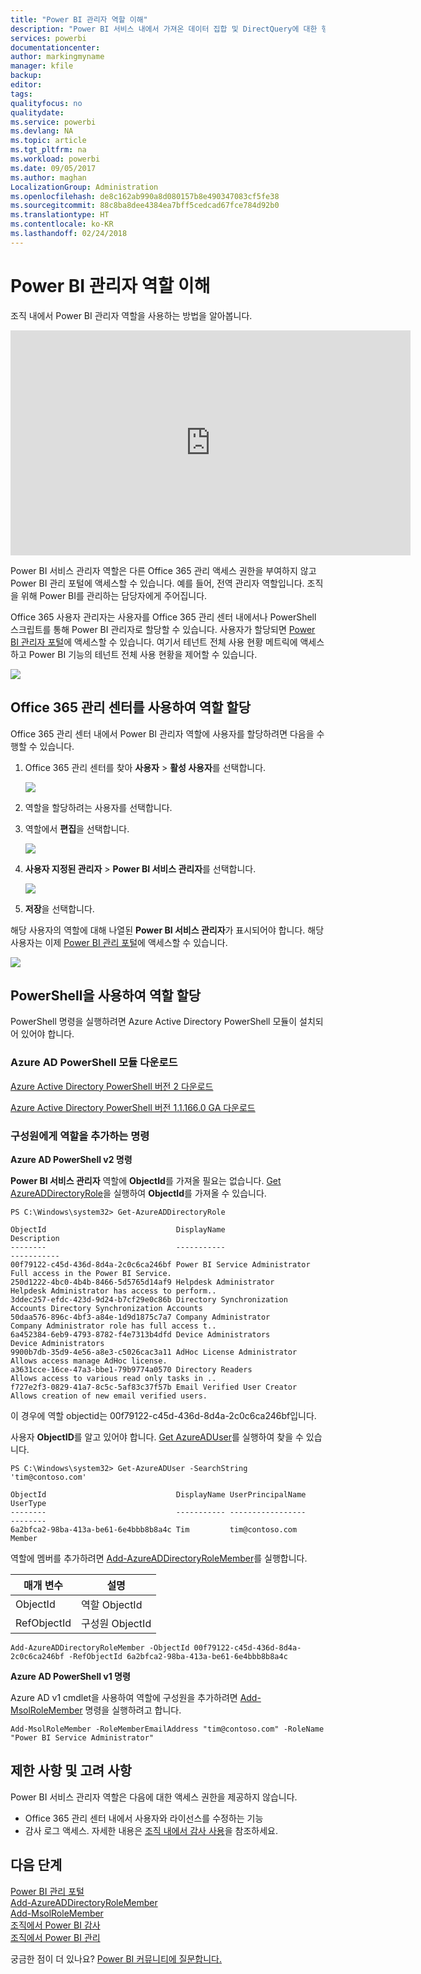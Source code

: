 ```yaml
---
title: "Power BI 관리자 역할 이해"
description: "Power BI 서비스 내에서 가져온 데이터 집합 및 DirectQuery에 대한 행 수준 보안을 구성하는 방법입니다."
services: powerbi
documentationcenter: 
author: markingmyname
manager: kfile
backup: 
editor: 
tags: 
qualityfocus: no
qualitydate: 
ms.service: powerbi
ms.devlang: NA
ms.topic: article
ms.tgt_pltfrm: na
ms.workload: powerbi
ms.date: 09/05/2017
ms.author: maghan
LocalizationGroup: Administration
ms.openlocfilehash: de8c162ab990a8d080157b8e490347083cf5fe38
ms.sourcegitcommit: 88c8ba8dee4384ea7bff5cedcad67fce784d92b0
ms.translationtype: HT
ms.contentlocale: ko-KR
ms.lasthandoff: 02/24/2018
---
```

# <a name="understanding-the-power-bi-admin-role"></a>Power BI 관리자 역할 이해
조직 내에서 Power BI 관리자 역할을 사용하는 방법을 알아봅니다.

<iframe width="640" height="360" src="https://www.youtube.com/embed/PQRbdJgEm3k?showinfo=0" frameborder="0" allowfullscreen></iframe>

Power BI 서비스 관리자 역할은 다른 Office 365 관리 액세스 권한을 부여하지 않고 Power BI 관리 포털에 액세스할 수 있습니다. 예를 들어, 전역 관리자 역할입니다. 조직을 위해 Power BI를 관리하는 담당자에게 주어집니다.

Office 365 사용자 관리자는 사용자를 Office 365 관리 센터 내에서나 PowerShell 스크립트를 통해 Power BI 관리자로 할당할 수 있습니다. 사용자가 할당되면 [Power BI 관리자 포털](service-admin-portal.md)에 액세스할 수 있습니다. 여기서 테넌트 전체 사용 현황 메트릭에 액세스하고 Power BI 기능의 테넌트 전체 사용 현황을 제어할 수 있습니다.

![](media/service-admin-role/powerbi-admin-portal.png)

## <a name="using-the-office-365-admin-center-to-assign-a-role"></a>Office 365 관리 센터를 사용하여 역할 할당
Office 365 관리 센터 내에서 Power BI 관리자 역할에 사용자를 할당하려면 다음을 수행할 수 있습니다.

1. Office 365 관리 센터를 찾아 **사용자** > **활성 사용자**를 선택합니다.
   
    ![](media/service-admin-role/powerbi-admin-users.png)
2. 역할을 할당하려는 사용자를 선택합니다.
3. 역할에서 **편집**을 선택합니다.
   
    ![](media/service-admin-role/powerbi-admin-edit-roles.png)
4. **사용자 지정된 관리자** > **Power BI 서비스 관리자**를 선택합니다.
   
    ![](media/service-admin-role/powerbi-admin-role.png)
5. **저장**을 선택합니다.

해당 사용자의 역할에 대해 나열된 **Power BI 서비스 관리자**가 표시되어야 합니다. 해당 사용자는 이제 [Power BI 관리 포털](service-admin-portal.md)에 액세스할 수 있습니다.

![](media/service-admin-role/powerbi-admin-role-set.png)

## <a name="using-powershell-to-assign-a-role"></a>PowerShell을 사용하여 역할 할당
PowerShell 명령을 실행하려면 Azure Active Directory PowerShell 모듈이 설치되어 있어야 합니다.

### <a name="download-azure-ad-powershell-module"></a>Azure AD PowerShell 모듈 다운로드
[Azure Active Directory PowerShell 버전 2 다운로드](https://github.com/Azure/azure-docs-powershell-azuread/blob/master/Azure%20AD%20Cmdlets/AzureAD/index.md)

[Azure Active Directory PowerShell 버전 1.1.166.0 GA 다운로드](http://connect.microsoft.com/site1164/Downloads/DownloadDetails.aspx?DownloadID=59185)

### <a name="command-to-add-role-to-member"></a>구성원에게 역할을 추가하는 명령
**Azure AD PowerShell v2 명령**

**Power BI 서비스 관리자** 역할에 **ObjectId**를 가져올 필요는 없습니다. [Get AzureADDirectoryRole](https://docs.microsoft.com/powershell/azuread/v2/get-azureaddirectoryrole)을 실행하여 **ObjectId**를 가져올 수 있습니다.

```
PS C:\Windows\system32> Get-AzureADDirectoryRole

ObjectId                             DisplayName                        Description
--------                             -----------                        -----------
00f79122-c45d-436d-8d4a-2c0c6ca246bf Power BI Service Administrator     Full access in the Power BI Service.
250d1222-4bc0-4b4b-8466-5d5765d14af9 Helpdesk Administrator             Helpdesk Administrator has access to perform..
3ddec257-efdc-423d-9d24-b7cf29e0c86b Directory Synchronization Accounts Directory Synchronization Accounts
50daa576-896c-4bf3-a84e-1d9d1875c7a7 Company Administrator              Company Administrator role has full access t..
6a452384-6eb9-4793-8782-f4e7313b4dfd Device Administrators              Device Administrators
9900b7db-35d9-4e56-a8e3-c5026cac3a11 AdHoc License Administrator        Allows access manage AdHoc license.
a3631cce-16ce-47a3-bbe1-79b9774a0570 Directory Readers                  Allows access to various read only tasks in ..
f727e2f3-0829-41a7-8c5c-5af83c37f57b Email Verified User Creator        Allows creation of new email verified users.
```

이 경우에 역할 objectid는 00f79122-c45d-436d-8d4a-2c0c6ca246bf입니다.

사용자 **ObjectID**를 알고 있어야 합니다. [Get AzureADUser](https://docs.microsoft.com/powershell/azuread/v2/get-azureaduser)를 실행하여 찾을 수 있습니다.

```
PS C:\Windows\system32> Get-AzureADUser -SearchString 'tim@contoso.com'

ObjectId                             DisplayName UserPrincipalName      UserType
--------                             ----------- -----------------      --------
6a2bfca2-98ba-413a-be61-6e4bbb8b8a4c Tim         tim@contoso.com        Member
```

역할에 멤버를 추가하려면 [Add-AzureADDirectoryRoleMember](https://docs.microsoft.com/powershell/azuread/v2/add-azureaddirectoryrolemember)를 실행합니다.

| 매개 변수 | 설명 |
| --- | --- |
| ObjectId |역할 ObjectId |
| RefObjectId |구성원 ObjectId |

```
Add-AzureADDirectoryRoleMember -ObjectId 00f79122-c45d-436d-8d4a-2c0c6ca246bf -RefObjectId 6a2bfca2-98ba-413a-be61-6e4bbb8b8a4c
```

**Azure AD PowerShell v1 명령**

Azure AD v1 cmdlet을 사용하여 역할에 구성원을 추가하려면 [Add-MsolRoleMember](https://docs.microsoft.com/powershell/msonline/v1/add-msolrolemember) 명령을 실행하려고 합니다.

```
Add-MsolRoleMember -RoleMemberEmailAddress "tim@contoso.com" -RoleName "Power BI Service Administrator"
```

## <a name="limitations-and-considerations"></a>제한 사항 및 고려 사항
Power BI 서비스 관리자 역할은 다음에 대한 액세스 권한을 제공하지 않습니다.

* Office 365 관리 센터 내에서 사용자와 라이선스를 수정하는 기능
* 감사 로그 액세스. 자세한 내용은 [조직 내에서 감사 사용](service-admin-auditing.md)을 참조하세요.

## <a name="next-steps"></a>다음 단계
[Power BI 관리 포털](service-admin-portal.md)  
[Add-AzureADDirectoryRoleMember](https://docs.microsoft.com/powershell/azuread/v2/add-azureaddirectoryrolemember)  
[Add-MsolRoleMember](https://docs.microsoft.com/powershell/msonline/v1/add-msolrolemember)  
[조직에서 Power BI 감사](service-admin-auditing.md)  
[조직에서 Power BI 관리](service-admin-administering-power-bi-in-your-organization.md)  

궁금한 점이 더 있나요? [Power BI 커뮤니티에 질문합니다.](http://community.powerbi.com/)

